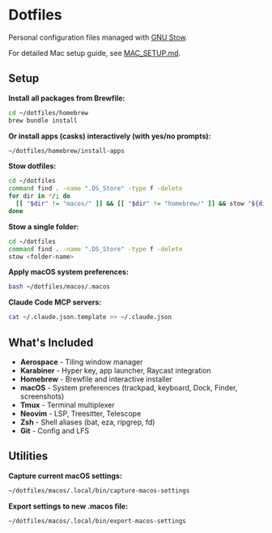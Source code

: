# Dotfiles

Personal configuration files managed with [GNU Stow](https://www.gnu.org/software/stow/).

For detailed Mac setup guide, see [MAC_SETUP.md](MAC_SETUP.md).

## Setup

**Install all packages from Brewfile:**

```bash
cd ~/dotfiles/homebrew
brew bundle install
```

**Or install apps (casks) interactively (with yes/no prompts):**

```bash
~/dotfiles/homebrew/install-apps
```

**Stow dotfiles:**

```bash
cd ~/dotfiles
command find . -name ".DS_Store" -type f -delete
for dir in */; do
  [[ "$dir" != "macos/" ]] && [[ "$dir" != "homebrew/" ]] && stow "${dir%/}"
done
```

**Stow a single folder:**

```bash
cd ~/dotfiles
command find . -name ".DS_Store" -type f -delete
stow <folder-name>
```

**Apply macOS system preferences:**

```bash
bash ~/dotfiles/macos/.macos
```

**Claude Code MCP servers:**

```bash
cat ~/.claude.json.template >> ~/.claude.json
```

## What's Included

- **Aerospace** - Tiling window manager
- **Karabiner** - Hyper key, app launcher, Raycast integration
- **Homebrew** - Brewfile and interactive installer
- **macOS** - System preferences (trackpad, keyboard, Dock, Finder, screenshots)
- **Tmux** - Terminal multiplexer
- **Neovim** - LSP, Treesitter, Telescope
- **Zsh** - Shell aliases (bat, eza, ripgrep, fd)
- **Git** - Config and LFS

## Utilities

**Capture current macOS settings:**

```bash
~/dotfiles/macos/.local/bin/capture-macos-settings
```

**Export settings to new .macos file:**

```bash
~/dotfiles/macos/.local/bin/export-macos-settings
```
